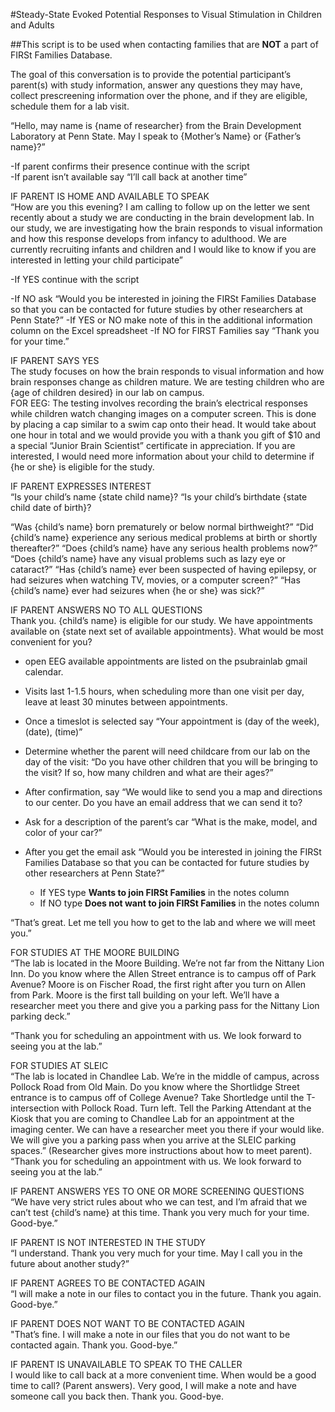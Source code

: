 #Steady-State Evoked Potential Responses to Visual Stimulation in Children and Adults  

##This script is to be used when contacting families that are **NOT** a part of FIRSt Families Database.  

The goal of this conversation is to provide the potential participant’s parent(s) with study information, answer any questions they may have, collect prescreening information over the phone, and if they are eligible, schedule them for a lab visit.

“Hello, may name is {name of researcher} from the Brain Development Laboratory at Penn State. May I speak to {Mother’s Name} or {Father’s name}?”

-If parent confirms their presence continue with the script  
-If parent isn’t available say “I’ll call back at another time”  

IF PARENT IS HOME AND AVAILABLE TO SPEAK  
“How are you this evening? I am calling to follow up on the letter we sent recently about a study we are conducting in the brain development lab. In our study, we are investigating how the brain responds to visual information and how this response develops from infancy to adulthood. We are currently recruiting infants and children and I would like to know if you are interested in letting your child participate”  

  -If YES continue with the script  

  -If NO ask “Would you be interested in joining the FIRSt Families Database so that you can be contacted for future studies by other researchers at Penn State?”
    -If YES or NO make note of this in the additional information column on the Excel spreadsheet
    -If NO for FIRST Families say “Thank you for your time.”

IF PARENT SAYS YES  
The study focuses on how the brain responds to visual information and how brain responses change as children mature. We are testing children who are {age of children desired} in our lab on campus.  
  FOR EEG: The testing involves recording the brain’s electrical responses while children watch changing images on a computer screen. This is done by placing a cap similar to a swim cap onto their head. 
It would take about one hour in total and we would provide you with a thank you gift of $10 and a special “Junior Brain Scientist” certificate in appreciation. If you are interested, I would need more information about your child to determine if {he or she} is eligible for the study.  

IF PARENT EXPRESSES INTEREST  
“Is your child’s name {state child name}?
“Is your child’s birthdate {state child date of birth}?

“Was {child’s name} born prematurely or below normal birthweight?”
“Did {child’s name} experience any serious medical problems at birth or shortly thereafter?” “Does {child’s name} have any serious health problems now?” 
“Does {child’s name} have any visual problems such as lazy eye or cataract?” 
“Has {child’s name} ever been suspected of having epilepsy, or had seizures when watching TV, movies, or a computer screen?” 
“Has {child’s name} ever had seizures when {he or she} was sick?”

IF PARENT ANSWERS NO TO ALL QUESTIONS   
Thank you. {child’s name} is eligible for our study. We have appointments available on {state next set of available appointments}. What would be most convenient for you? 
  - open EEG available appointments are listed on the psubrainlab gmail calendar.
  - Visits last 1-1.5 hours, when scheduling more than one visit per day, leave at least 30 minutes between appointments.

- Once a timeslot is selected say “Your appointment is (day of the week), (date), (time)”

- Determine whether the parent will need childcare from our lab on the day of the visit: “Do you have other children that you will be bringing to the visit? If so, how many children and what are their ages?”

- After confirmation, say “We would like to send you a map and directions to our center. Do you have an email address that we can send it to?

- Ask for a description of the parent’s car “What is the make, model, and color of your car?”

- After you get the email ask “Would you be interested in joining the FIRSt Families Database so that you can be contacted for future studies by other researchers at Penn State?”

  - If YES type **Wants to join FIRSt Families** in the notes column  
  - If NO type **Does not want to join FIRSt Families** in the notes column 

“That’s great. Let me tell you how to get to the lab and where we will meet you.”

FOR STUDIES AT THE MOORE BUILDING  
“The lab is located in the Moore Building. We’re not far from the Nittany Lion Inn. Do you know where the Allen Street entrance is to campus off of Park Avenue? Moore is on Fischer Road, the first right after you turn on Allen from Park. Moore is the first tall building on your left. We’ll have a researcher meet you there and give you a parking pass for the Nittany Lion parking deck.”

“Thank you for scheduling an appointment with us. We look forward to seeing you at the lab.”

FOR STUDIES AT SLEIC  
“The lab is located in Chandlee Lab. We’re in the middle of campus, across Pollock Road from Old Main. Do you know where the Shortlidge Street entrance is to campus off of College Avenue? Take Shortledge until the T-intersection with Pollock Road. Turn left. Tell the Parking Attendant at the Kiosk that you are coming to Chandlee Lab for an appointment at the imaging center. We can have a researcher meet you there if your would like. We will give you a parking pass when you arrive at the SLEIC parking spaces.”
(Researcher gives more instructions about how to meet parent). 
“Thank you for scheduling an appointment with us. We look forward to seeing you at the lab.”

IF PARENT ANSWERS YES TO ONE OR MORE SCREENING QUESTIONS  
“We have very strict rules about who we can test, and I’m afraid that we can’t test {child’s name} at this time. Thank you very much for your time. Good-bye.”  

IF PARENT IS NOT INTERESTED IN THE STUDY  
“I understand. Thank you very much for your time. May I call you in the future about another study?”

IF PARENT AGREES TO BE CONTACTED AGAIN  
“I will make a note in our files to contact you in the future. Thank you again. Good-bye.”  

IF PARENT DOES NOT WANT TO BE CONTACTED AGAIN  
"That’s fine. I will make a note in our files that you do not want to be contacted again. Thank you. Good-bye.”

IF PARENT IS UNAVAILABLE TO SPEAK TO THE CALLER  
I would like to call back at a more convenient time. When would be a good time to call? (Parent answers). Very good, I will make a note and have someone call you back then. Thank you. Good-bye.

